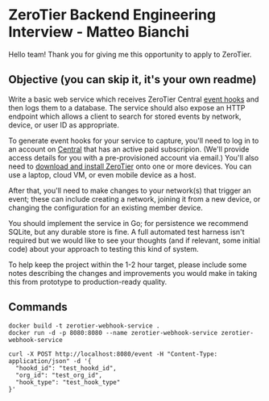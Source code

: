 # ZeroTier Backend Engineering Interview - Matteo Bianchi
Hello team! 
Thank you for giving me this opportunity to apply to ZeroTier.

## Objective (you can skip it, it's your own readme)

Write a basic web service which receives ZeroTier Central [event hooks](https://docs.zerotier.com/webhooks) and then logs them to a database. The service should also expose an HTTP endpoint which allows a client to search for stored events by network, device, or user ID as appropriate.

To generate event hooks for your service to capture, you'll need to log in to an account on [Central](https://my.zerotier.com) that has an active paid subscripion. (We'll provide access details for you with a pre-provisioned account via email.) You'll also need to [download and install ZeroTier](https://www.zerotier.com/download/) onto one or more devices. You can use a laptop, cloud VM, or even mobile device as a host.

After that, you'll need to make changes to your network(s) that trigger an event; these can include creating a network, joining it from a new device, or changing the configuration for an existing member device.

You should implement the service in Go; for persistence we recommend SQLite, but any durable store is fine. A full automated test harness isn't required but we would like to see your thoughts (and if relevant, some initial code) about your approach to testing this kind of system.

To help keep the project within the 1-2 hour target, please include some notes describing the changes and improvements you would make in taking this from prototype to production-ready quality.

## Commands
```
docker build -t zerotier-webhook-service .
docker run -d -p 8080:8080 --name zerotier-webhook-service zerotier-webhook-service
```

```
curl -X POST http://localhost:8080/event -H "Content-Type: application/json" -d '{
  "hookd_id": "test_hookd_id",
  "org_id": "test_org_id",
  "hook_type": "test_hook_type"
}'
```
